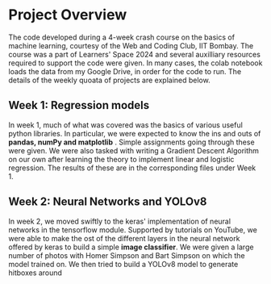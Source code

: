 # Project Overview
The code developed during a 4-week crash course on the basics of machine learning, courtesy of the Web and Coding Club, IIT Bombay. The course was a part of Learners' Space 2024 and several auxilliary resources
required to support the code were given. In many cases, the colab notebook loads the data from my Google Drive, in order for the code to run. The details of the weekly quoata of projects are explained below.
## Week 1: Regression models
In week 1, much of what was covered was the basics of various useful python libraries. In particular, we were expected to know the ins and outs of **pandas, numPy and matplotlib** . Simple assignments going through these were given. We were also tasked with writing a Gradient Descent Algorithm on our own after learning the theory to implement linear and logistic regression. The results of these are in the corresponding files under Week 1.
## Week 2: Neural Networks and YOLOv8
In week 2, we moved swiftly to the keras' implementation of neural networks in the tensorflow module. Supported by tutorials on YouTube, we were able to make the ost of the different layers in the neural network offered by keras to build a simple **image classifier**. We were given a large number of photos with Homer Simpson and Bart Simpson on which the model trained on. We then tried to build a YOLOv8 model to generate hitboxes around 
